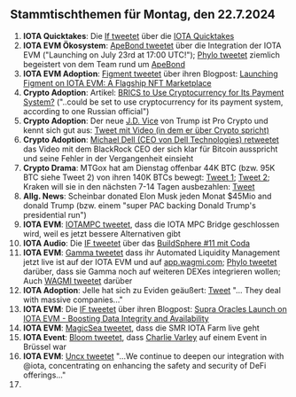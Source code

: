 ## Stammtischthemen für Montag, den 22.7.2024

1. **IOTA Quicktakes**: Die [If tweetet](https://x.com/iota/status/1812819450980123057) über die [IOTA Quicktakes]()
2. **IOTA EVM Ökosystem**: [ApeBond tweetet](https://x.com/ApeBond/status/1812849683825385727) über die Integration der IOTA EVM ("Launching on July 23rd at 17:00 UTC!"); [Phylo tweetet](https://x.com/PhyloIota/status/1813018353113673755) ziemlich begeistert von dem Team rund um [ApeBond](https://x.com/ApeBond)
3. **IOTA EVM Adoption**: [Figment tweetet](https://x.com/figment_nfts/status/1812877763386241225) über ihren Blogpost: [Launching Figment on IOTA EVM: A Flagship NFT Marketplace](https://medium.com/@figmentmint/launching-figment-on-iota-evm-a-flagship-nft-marketplace-d0f714395692)
4. **Crypto Adoption**: Artikel: [BRICS to Use Cryptocurrency for Its Payment System?](https://watcher.guru/news/brics-to-use-cryptocurrency-for-its-payment-system) ("..could be set to use cryptocurrency for its payment system, according to one Russian official")
5. **Crypto Adoption**: Der neue [J.D. Vice](https://x.com/JDVance1) von Trump ist Pro Crypto und kennt sich gut aus: [Tweet mit Video (in dem er über Crypto spricht)](https://x.com/digitalassetbuy/status/1812969196781003088)
6. **Crypto Adoption**: [Michael Dell (CEO von Dell Technologies) retweetet](https://x.com/MichaelDell/status/1812895900068442621) das Video mit dem BlackRock CEO der sich klar für Bitcoin ausspricht und seine Fehler in der Vergangenheit einsieht
7. **Crypto Drama**: MTGox hat am Dienstag offenbar 44K BTC (bzw. 95K BTC siehe Tweet 2) von ihren 140K BTCs bewegt: [Tweet 1](https://x.com/lookonchain/status/1813103427863650726); [Tweet 2](https://x.com/BitcoinMagazine/status/1813128308747272580); Kraken will sie in den nächsten 7-14 Tagen ausbezahlen: [Tweet](https://x.com/News_Of_Alpha/status/1813167748115292467)
8. **Allg. News**: Scheinbar donated Elon Musk jeden Monat $45Mio and donald Trump (bzw. einem "super PAC backing Donald Trump's presidential run")
9. **IOTA EVM**: [IOTAMPC tweetet](https://x.com/iotampc/status/1813113723126751344), dass die IOTA MPC Bridge geschlossen wird, weil es jetzt bessere Alternativen gibt
10. **IOTA Audio**: Die [IF tweetet](https://x.com/iota/status/1811717142703706445) über das [BuildSphere #11 mit Coda](https://x.com/iota/status/1813211996810018962)
11. **IOTA EVM**: [Gamma tweetet](https://x.com/GammaStrategies/status/1813156545380950119) dass ihr Automated Liquidity Management jetzt live ist auf der IOTA EVM und auf [app.wagmi.com]([https://linktr.ee/realwagmi](https://app.gamma.xyz/dashboard/wagmi/iotaevm)); [Phylo tweetet](https://x.com/PhyloIota/status/1813182699521421388) darüber, dass sie Gamma noch auf weiteren DEXes integrieren wollen; Auch [WAGMI tweetet](https://x.com/PopsicleFinance/status/1813183113159151670) darüber
12. **IOTA Adoption**: Jelle hat sich zu Eviden geäußert: [Tweet](https://x.com/Vrom14286662/status/1813180799308505342) "... They deal with massive companies..."
13. **IOTA EVM**: Die [IF tweetet](https://x.com/iota/status/1813196897743487203) über ihren Blogpost: [Supra Oracles Launch on IOTA EVM - Boosting Data Integrity and Availability](https://blog.iota.org/supra-oracles-iota-evm/)
14. **IOTA EVM**: [MagicSea tweetet](https://x.com/MagicSeaDEX/status/1813321103835631858), dass die SMR IOTA Farm live geht
15. **IOTA Event**: [Bloom tweetet](https://x.com/bloomwalletio/status/1813227754521043151), dass [Charlie Varley](https://x.com/c_varley) auf einem Event in Brüssel war
16. **IOTA EVM**: [Uncx tweetet](https://x.com/UNCX_token/status/1813221610251268182) "...We continue to deepen our integration with @iota, concentrating on enhancing the safety and security of DeFi offerings..."
17. 


